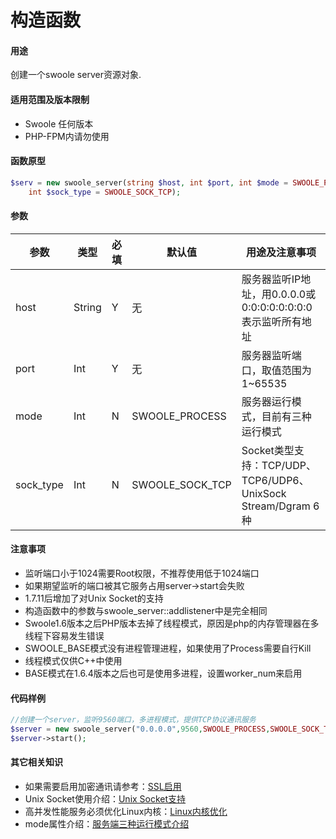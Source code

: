 # 构造函数

#### 用途
创建一个swoole server资源对象.

#### 适用范围及版本限制
 * Swoole 任何版本
 * PHP-FPM内请勿使用

#### 函数原型

```php
$serv = new swoole_server(string $host, int $port, int $mode = SWOOLE_PROCESS,
    int $sock_type = SWOOLE_SOCK_TCP);
```

#### 参数
|参数|类型|必填|默认值|用途及注意事项|
|-----|-----|----|---|----------------------------|
|host|String|Y|无|服务器监听IP地址，用0.0.0.0或0:0:0:0:0:0:0:0表示监听所有地址|
|port|Int|Y|无|服务器监听端口，取值范围为1~65535|
|mode|Int|N|SWOOLE_PROCESS|服务器运行模式，目前有三种运行模式|
|sock_type|Int|N|SWOOLE_SOCK_TCP|Socket类型支持：TCP/UDP、TCP6/UDP6、UnixSock Stream/Dgram 6种|

#### 注意事项
 * 监听端口小于1024需要Root权限，不推荐使用低于1024端口
 * 如果期望监听的端口被其它服务占用server->start会失败
 * 1.7.11后增加了对Unix Socket的支持
 * 构造函数中的参数与swoole_server::addlistener中是完全相同
 * Swoole1.6版本之后PHP版本去掉了线程模式，原因是php的内存管理器在多线程下容易发生错误
 * SWOOLE_BASE模式没有进程管理进程，如果使用了Process需要自行Kill
 * 线程模式仅供C++中使用
 * BASE模式在1.6.4版本之后也可是使用多进程，设置worker_num来启用

#### 代码样例
```php
//创建一个server，监听9560端口，多进程模式，提供TCP协议通讯服务
$server = new swoole_server("0.0.0.0",9560,SWOOLE_PROCESS,SWOOLE_SOCK_TCP);
$server->start();

```

#### 其它相关知识
 * 如果需要启用加密通讯请参考：[SSL启用]()
 * Unix Socket使用介绍：[Unix Socket支持]()
 * 高并发性能服务必须优化Linux内核：[Linux内核优化]()
 * mode属性介绍：[服务端三种运行模式介绍]()